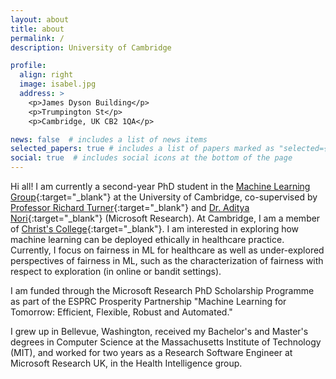 ```yaml
---
layout: about
title: about
permalink: /
description: University of Cambridge

profile:
  align: right
  image: isabel.jpg
  address: >
    <p>James Dyson Building</p>
    <p>Trumpington St</p>
    <p>Cambridge, UK CB2 1QA</p>

news: false  # includes a list of news items
selected_papers: true # includes a list of papers marked as "selected={true}"
social: true  # includes social icons at the bottom of the page
---
```


Hi all! I am currently a second-year PhD student in the [Machine Learning Group](http://mlg.eng.cam.ac.uk/){:target="\_blank"} at the University of Cambridge, co-supervised by [Professor Richard Turner](http://learning.eng.cam.ac.uk/Public/Turner/WebHome){:target="\_blank"} and [Dr. Aditya Nori](https://www.microsoft.com/en-us/research/people/adityan/){:target="\_blank"} (Microsoft Research). At Cambridge, I am a member of [Christ's College](https://www.christs.cam.ac.uk/){:target="\_blank"}. I am interested in exploring how machine learning can be deployed ethically in healthcare practice. Currently, I focus on fairness in ML for healthcare as well as under-explored perspectives of fairness in ML, such as the characterization of fairness with respect to exploration (in online or bandit settings).

I am funded through the Microsoft Research PhD Scholarship Programme as part of the ESPRC Prosperity Partnership "Machine Learning for Tomorrow: Efficient, Flexible, Robust and Automated." 

I grew up in Bellevue, Washington, received my Bachelor's and Master's degrees in Computer Science at the Massachusetts Institute of Technology (MIT), and worked for two years as a Research Software Engineer at Microsoft Research UK, in the Health Intelligence group. 